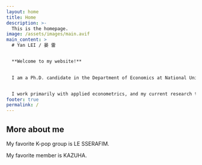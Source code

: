 ```yaml
---
layout: home
title: Home
description: >-
  This is the homepage.
image: /assets/images/main.avif
main_content: >
  # Yan LEI / 晏 雷


  **Welcome to my website!**
  

  I am a Ph.D. candidate in the Department of Economics at National University of Singapore (NUS).


  I work primarily with applied econometrics, and my current research topics include labor economics, international trade, and transportation.
footer: true
permalink: /
---
```

## More about me

My favorite K-pop group is LE SSERAFIM. 


My favorite member is KAZUHA.

